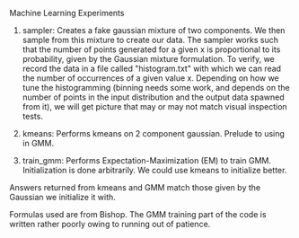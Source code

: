 Machine Learning Experiments

1) sampler: Creates a fake gaussian mixture of two components. We then sample from this mixture to create our data.
   The sampler works such that the number of points generated for a given x is proportional to its probability, 
   given by the Gaussian mixture formulation. To verify, we record the data in a file called "histogram.txt" with 
   which we can read the number of occurrences of a given value x. Depending on how we tune the histogramming (binning needs some work, and depends on the number of points in the input distribution and the output data spawned from it), we will get picture that may or may not match visual inspection tests.

2) kmeans: Performs kmeans on 2 component gaussian. Prelude to using in GMM. 

3) train_gmm: Performs Expectation-Maximization (EM) to train GMM. Initialization is done arbitrarily. We could use kmeans to initialize better. 

Answers returned from kmeans and GMM match those given by the Gaussian we initialize it with. 
 
Formulas used are from Bishop. The GMM training part of the code is written rather poorly owing to running out of patience. 
